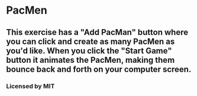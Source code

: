 # PacMen
## This exercise has a "Add PacMan" button where you can click and create as many PacMen as you'd like. When you click the "Start Game" button it animates the PacMen, making them bounce back and forth on your computer screen.
### Licensed by MIT

